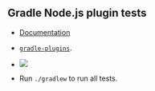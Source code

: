 Gradle Node.js plugin tests
---------------------------

* [Documentation](http://evgeny-goldin.com/wiki/Gradle-node-plugin)

* [`gradle-plugins`](https://github.com/evgeny-goldin/gradle-plugins).

* <a href="http://evgeny-goldin.org/teamcity/viewType.html?buildTypeId=bt89&tab=buildTypeStatusDiv&guest=1"><img src="http://evgeny-goldin.org/teamcity/app/rest/builds/buildType:(id:bt89)/statusIcon"/></a>

* Run `./gradlew` to run all tests.
